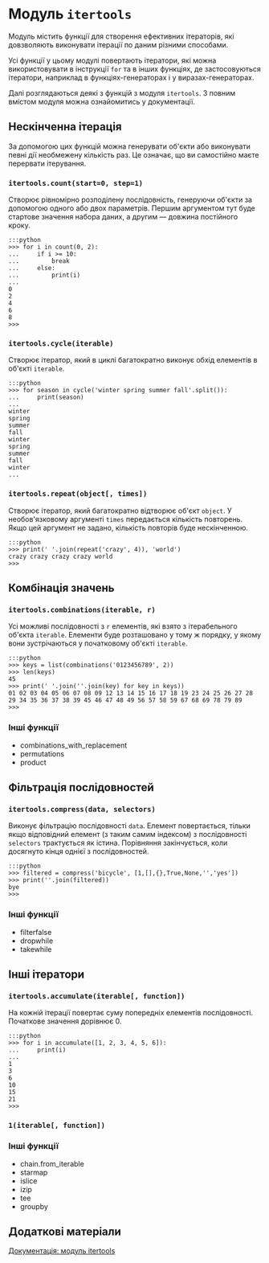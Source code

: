 # Модуль `itertools`

Модуль містить функції для створення ефективних ітераторів, які довзволяють виконувати  ітерації по даним різними способами.

Усі функції у цьому модулі повертають ітератори, які можна використовувати в інструкції `for` та в інших функціях, де застосовуються ітератори, 
наприклад в функціях-генераторах і у виразах-генераторах.

Далі розглядаються деякі з функцій з модуля `itertools`. 
З повним вмістом модуля можна ознайомитись у документації.

## Нескінченна ітерація

За допомогою цих функцій можна генерувати об'єкти або виконувати певні дії необмежену кількість раз. 
Це означає, що ви самостійно маєте перервати ітерування.

### `itertools.count(start=0, step=1)`

Створює рівномірно розподілену послідовність, генеруючи об'єкти за допомогою одного або двох параметрів.  Першим аргументом тут буде стартове значення набора даних, а другим — довжина постійного кроку. 

	:::python
	>>> for i in count(0, 2):
	...     if i >= 10:
	...         break
	...     else:
	...         print(i)
	...
	0
	2
	4
	6
	8
	>>>

### `itertools.cycle(iterable)`

Створює ітератор, який в циклі багатократно виконує обхід елементів в об'єкті `iterable`.

	:::python
	>>> for season in cycle('winter spring summer fall'.split()):
	...     print(season)
	...
	winter
	spring
	summer
	fall
	winter
	spring
	summer
	fall
	winter
	...

	
### `itertools.repeat(object[, times])`

Створює ітератор, який багатократно відтворює об'єкт `object`. 
У необов'язковому аргументі `times` передається кількість повторень. 
Якщо цей аргумент не задано, кількість повторів буде нескінченною.

	:::python
	>>> print(' '.join(repeat('crazy', 4)), 'world')
	crazy crazy crazy crazy world
	>>>

## Комбінація значень

### `itertools.combinations(iterable, r)`

Усі можливі послідовності з `r` елементів, 
які взято з ітерабельного об'єкта `iterable`. 
Елементи буде розташовано у тому ж порядку, у якому вони зустрічаються у початковому об'єкті `iterable`.

	:::python
	>>> keys = list(combinations('0123456789', 2))
	>>> len(keys)
	45
	>>> print(' '.join(''.join(key) for key in keys))
	01 02 03 04 05 06 07 08 09 12 13 14 15 16 17 18 19 23 24 25 26 27 28 29 34 35 36 37 38 39 45 46 47 48 49 56 57 58 59 67 68 69 78 79 89
	>>>

### Інші функції

- combinations_with_replacement
- permutations
- product


## Фільтрація послідовностей

### `itertools.compress(data, selectors)`

Виконує фільтрацію послідовності `data`. 
Елемент повертається, тільки якщо відповідний елемент (з таким самим індексом) з послідовності `selectors` трактується як істина. 
Порівняння закінчується, коли досягнуто кінця однієї з послідовностей.

	:::python
	>>> filtered = compress('bicycle', [1,[],{},True,None,'','yes'])
	>>> print(''.join(filtered))
	bye
	>>>

### Інші функції

- filterfalse
- dropwhile
- takewhile

## Інші ітератори
	
### `itertools.accumulate(iterable[, function])`
	
На кожній ітерації повертає суму попередніх елементів послідовності. 
Початкове значення дорівнює 0. 

	:::python
	>>> for i in accumulate([1, 2, 3, 4, 5, 6]):
	...     print(i)
	...
	1
	3
	6
	10
	15
	21
	>>>
	
### `1(iterable[, function])`

### Інші функції

- chain.from_iterable
- starmap
- islice
- izip
- tee
- groupby

## Додаткові матеріали

[Документація: модуль itertools](https://docs.python.org/3.7/library/itertools.html)

<!--
https://all-python.ru/osnovy/itertools.html
http://www.ilnurgi1.ru/docs/python/modules/itertools.html
http://trainingweb.ru/page/iterate-module-itertools-python
-->





